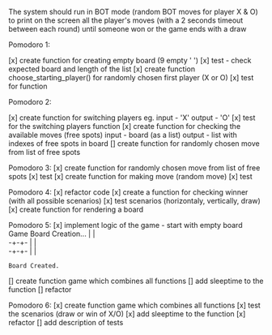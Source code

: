 The system should run in BOT mode (random BOT moves for player X & O) to print on the screen all the 
player's moves (with a 2 seconds timeout between each round) until someone won or the game ends with 
a draw

Pomodoro 1:

[x] create function for creating empty board (9 empty ' ')
    [x] test - check expected board and length of the list 
[x] create function  choose_starting_player() for randomly chosen first player (X or O)
    [x] test for function

Pomodoro 2:

[x] create function for switching players
        eg. input - 'X'
            output - 'O'
    [x] test for the switching players function 
[x] create function for checking the available moves (free spots)
            input - board (as a list)
            output - list with indexes of free spots in board
[] create function for randomly chosen move from list of free spots

Pomodoro 3:
[x] create function for randomly chosen move from list of free spots
    [x] test
[x] create function for making move (random move)
    [x] test 

Pomodoro 4:
[x] refactor code
[x] create a function for checking winner (with all possible scenarios)
    [x] test scenarios (horizontaly, vertically, draw)
[x] create function for rendering a board 

Pomodoro 5:
[x] implement logic of the game 
    - start with empty board 
    Game Board Creation... 
            | |  
            -+-+- 
            | |  
            -+-+- 
            | | 
            
    Board Created.
[] create function game which combines all functions
[] add sleeptime to the function
[] refactor 

Pomodoro 6:
[x] create function game which combines all functions
    [x] test the scenarios (draw or win of X/O)
[x] add sleeptime to the function
[x] refactor 
[] add description of tests